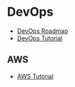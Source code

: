 # DevOps

- [DevOps Roadmap](https://devopslifecycle.com/roadmaps)
- [DevOps Tutorial](https://www.guru99.com/devops-tutorial.html)

## AWS

- [AWS Tutorial](https://www.guru99.com/aws-tutorial.html)
